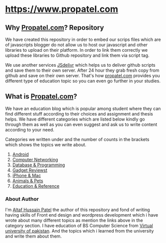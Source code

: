 # https://www.propatel.com

<h2>Why <a href="https://www.propatel.com">Propatel.com</a>? Repository</h2>
We have created this repository in order to embed our scrips files which are of javascripts blogger do not allow us to host our javascript and other libraries to upload on their platform. In order to link them correctly we upload these libraries to Github repository and link them via script tag.

We use another services <a href="https://cdn.jsdelivr.net" rel="nofollow">JSdelivr</a> which helps us to deliver github scripts and save them to their own server. After 24 hour they grab fresh copy from github and save on their own server. That's how <a href="https://www.propatel.com">propatel.com</a> provides you different type of education topic so you can even go further in your studies. 

<h2>What is <a href="https://www.propatel.com">Propatel.com</a>?</h2>
We have an education blog which is popular among student where they can find different stuff according to their choices and assignment and thesis helps.
We have different categories which are listed below kindly go through them as well as you can even suggest and ask us to write content according to your need.

Categories we written under and the number of counts in the brackets which shows the topics we write about.
1. <a href="https://www.propatel.com/category/android" target="_blank">Android</a>
2. <a href="https://www.propatel.com/category/computer-networking" target="_blank">Computer Networking</a>
3. <a href="https://www.propatel.com/category/programming-and-database" target="_blank">Database & Programming</a>
4. <a href="https://www.propatel.com/category/gadget-reviews" target="_blank">Gadget Reviewst</a>
5. <a href="https://www.propatel.com/category/iphone-and-mac" target="_blank">iPhone & Mac</a>
6. <a href="https://www.propatel.com/category/animals-and-pets" target="_blank">Animals & Pets</a>
7. <a href="https://www.propatel.com/category/education-and-reference/" target="_blank">Education & Reference</a>

<h3>About Author</h3>
I'm <a href="https://altafhpatel.blogspot.com" target="_blank">Altaf Hussain Patel</a> the author of this repository and fond of writing having skills of Front end design and wordpress development which i have wrote about many different topics as mention the links above in the category section. I have education of  BS Computer Science from <a href="http://vu.edu.pk" rel="nofollow">Virtual university of pakistan</a>. And the topics which i learned from the university and write them about them.  
